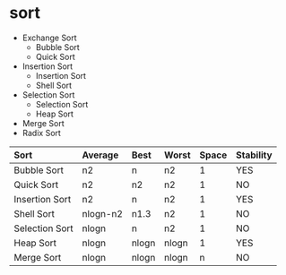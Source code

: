 # sort
* Exchange Sort
    * Bubble Sort
    * Quick Sort
* Insertion Sort
    * Insertion Sort
    * Shell Sort
* Selection Sort
    * Selection Sort
    * Heap Sort
* Merge Sort
* Radix Sort

| Sort | Average | Best | Worst | Space | Stability |
|:---- |:------- |:---- |:----- |:----- |:--------- |
| Bubble Sort | n2 | n | n2 | 1 | YES |
| Quick Sort  | n2 | n2 | n2 | 1 | NO |
| Insertion Sort  | n2 | n | n2 | 1 | YES |
| Shell Sort  | nlogn-n2 | n1.3 | n2 | 1 | NO |
| Selection Sort  | nlogn | n | n2 | 1 | NO |
| Heap Sort  | nlogn | nlogn | nlogn | 1 | YES |
| Merge Sort  | nlogn | nlogn | nlogn | n | NO |